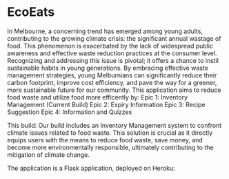 # EcoEats
In Melbourne, a concerning trend has emerged among young adults, contributing to the growing climate crisis: the significant annual wastage of food. This phenomenon is exacerbated by the lack of widespread public awareness and effective waste reduction practices at the consumer level. 
Recognizing and addressing this issue is pivotal; it offers a chance to instil sustainable habits in young generations. By embracing effective waste management strategies, young Melburnians can significantly reduce their carbon footprint, improve cost efficiency, and pave the way for a greener, more sustainable future for our community.
This application aims to reduce food waste and utilize food more efficently by:
Epic 1: Inventory Management (Current Build)
Epic 2: Expiry Information
Epic 3: Recipe Suggestion
Epic 4: Information and Quizzes

This build:
Our build includes an Inventory Management system to confront climate issues related to food waste. This solution is crucial as it directly equips users with the means to reduce food waste, save money, and become more environmentally responsible, ultimately contributing to the mitigation of climate change.


The application is a Flask application, deployed on Heroku:
<URL to be updated>
